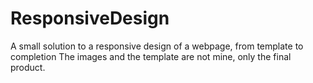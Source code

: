 # ResponsiveDesign
A small solution to a responsive design of a webpage, from template to completion
The images and the template are not mine, only the final product.
